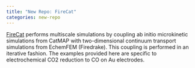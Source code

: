 ```yaml
---
title: "New Repo: FireCat"
categories: new-repo
---
```


[FireCat](https://github.com/LLNL/firecat) performs multiscale simulations by coupling ab initio microkinetic simulations from CatMAP with two-dimensional continuum transport simulations from EchemFEM (Firedrake). This coupling is performed in an iterative fashion. The examples provided here are specific to electrochemical CO2 reduction to CO on Au electrodes.
